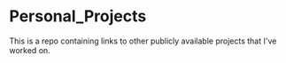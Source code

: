 # Personal_Projects
This is a repo containing links to other publicly available projects that I've worked on.
